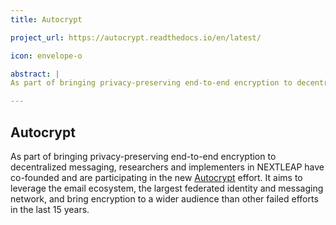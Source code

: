 ```yaml
---
title: Autocrypt

project_url: https://autocrypt.readthedocs.io/en/latest/

icon: envelope-o

abstract: |
As part of bringing privacy-preserving end-to-end encryption to decentralized messaging, researchers and implementers in NEXTLEAP have co-founded and are participating in the new <a href="https://autocrypt.readthedocs.io/en/latest/">Autocrypt</a> effort. It aims to leverage the email ecosystem, the largest federated identity and messaging network, and bring encryption to a wider audience than other failed efforts in the last 15 years.

---
```


## Autocrypt

As part of bringing privacy-preserving end-to-end encryption to decentralized messaging, researchers and implementers in NEXTLEAP have co-founded and are participating in the new <a href="https://autocrypt.readthedocs.io/en/latest/">Autocrypt</a> effort. It aims to leverage the email ecosystem, the largest federated identity and messaging network, and bring encryption to a wider audience than other failed efforts in the last 15 years.
